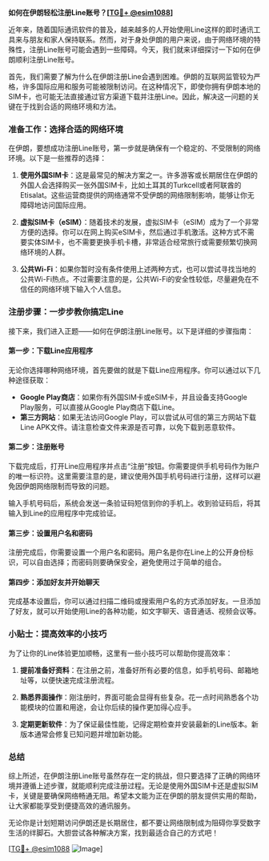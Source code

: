 **如何在伊朗轻松注册Line账号？[[TG💪+ @esim1088](https://t.me/s/esim1088)]**

近年来，随着国际通讯软件的普及，越来越多的人开始使用Line这样的即时通讯工具来与朋友和家人保持联系。然而，对于身处伊朗的用户来说，由于网络环境的特殊性，注册Line账号可能会遇到一些障碍。今天，我们就来详细探讨一下如何在伊朗顺利注册Line账号。

首先，我们需要了解为什么在伊朗注册Line会遇到困难。伊朗的互联网监管较为严格，许多国际应用和服务可能被限制访问。在这种情况下，即使你拥有伊朗本地的SIM卡，也可能无法直接通过官方渠道下载并注册Line。因此，解决这一问题的关键在于找到合适的网络环境和方法。

### 准备工作：选择合适的网络环境

在伊朗，要想成功注册Line账号，第一步就是确保有一个稳定的、不受限制的网络环境。以下是一些推荐的选择：

1. **使用外国SIM卡**：这是最常见的解决方案之一。许多游客或长期居住在伊朗的外国人会选择购买一张外国SIM卡，比如土耳其的Turkcell或者阿联酋的Etisalat。这些运营商提供的网络通常不受伊朗的网络限制影响，能够让你无障碍地访问国际应用。

2. **虚拟SIM卡（eSIM）**：随着技术的发展，虚拟SIM卡（eSIM）成为了一个非常方便的选择。你可以在网上购买eSIM卡，然后通过手机激活。这种方式不需要实体SIM卡，也不需要更换手机卡槽，非常适合经常旅行或需要频繁切换网络环境的人群。

3. **公共Wi-Fi**：如果你暂时没有条件使用上述两种方式，也可以尝试寻找当地的公共Wi-Fi热点。不过需要注意的是，公共Wi-Fi的安全性较低，尽量避免在不信任的网络环境下输入个人信息。

### 注册步骤：一步步教你搞定Line

接下来，我们进入正题——如何在伊朗注册Line账号。以下是详细的步骤指南：

#### 第一步：下载Line应用程序

无论你选择哪种网络环境，首先要做的就是下载Line应用程序。你可以通过以下几种途径获取：

- **Google Play商店**：如果你有外国SIM卡或eSIM卡，并且设备支持Google Play服务，可以直接从Google Play商店下载Line。
- **第三方网站**：如果无法访问Google Play，可以尝试从可信的第三方网站下载Line APK文件。请注意检查文件来源是否可靠，以免下载到恶意软件。

#### 第二步：注册账号

下载完成后，打开Line应用程序并点击“注册”按钮。你需要提供手机号码作为账户的唯一标识符。这里需要注意的是，建议使用外国手机号码进行注册，这样可以避免因伊朗网络限制而导致的问题。

输入手机号码后，系统会发送一条验证码短信到你的手机上。收到验证码后，将其输入到Line的应用程序中完成验证。

#### 第三步：设置用户名和密码

注册完成后，你需要设置一个用户名和密码。用户名是你在Line上的公开身份标识，可以自由选择；而密码则要确保安全，避免使用过于简单的组合。

#### 第四步：添加好友并开始聊天

完成基本设置后，你可以通过扫描二维码或搜索用户名的方式添加好友。一旦添加了好友，就可以开始使用Line的各种功能，如文字聊天、语音通话、视频会议等。

### 小贴士：提高效率的小技巧

为了让你的Line体验更加顺畅，这里有一些小技巧可以帮助你提高效率：

1. **提前准备好资料**：在注册之前，准备好所有必要的信息，如手机号码、邮箱地址等，以便快速完成注册流程。
   
2. **熟悉界面操作**：刚注册时，界面可能会显得有些复杂。花一点时间熟悉各个功能模块的位置和用途，会让你后续的操作更加得心应手。

3. **定期更新软件**：为了保证最佳性能，记得定期检查并安装最新的Line版本。新版本通常会修复已知问题并增加新功能。

### 总结

综上所述，在伊朗注册Line账号虽然存在一定的挑战，但只要选择了正确的网络环境并遵循上述步骤，就能顺利完成注册过程。无论是使用外国SIM卡还是虚拟SIM卡，关键是要确保网络畅通无阻。希望本文能为正在伊朗的朋友提供实用的帮助，让大家都能享受到便捷高效的通讯服务。

无论你是计划短期访问伊朗还是长期居住，都不要让网络限制成为阻碍你享受数字生活的绊脚石。大胆尝试各种解决方案，找到最适合自己的方式吧！

[[TG💪+ @esim1088](https://t.me/s/esim1088) ![Image](https://i.postimg.cc/4NQfJmqS/Snipaste-2025-05-13-00-14-12.png)]